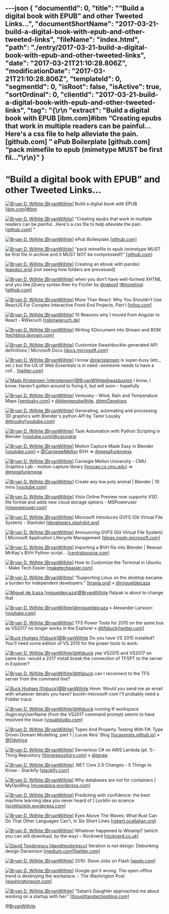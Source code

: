 ---json
{
  "documentId": 0,
  "title": "“Build a digital book with EPUB” and other Tweeted Links…",
  "documentShortName": "2017-03-21-build-a-digital-book-with-epub-and-other-tweeted-links",
  "fileName": "index.html",
  "path": "./entry/2017-03-21-build-a-digital-book-with-epub-and-other-tweeted-links",
  "date": "2017-03-21T21:10:28.806Z",
  "modificationDate": "2017-03-21T21:10:28.806Z",
  "templateId": 0,
  "segmentId": 0,
  "isRoot": false,
  "isActive": true,
  "sortOrdinal": 0,
  "clientId": "2017-03-21-build-a-digital-book-with-epub-and-other-tweeted-links",
  "tag": "{\r\n  \"extract\": \"Build a digital book with EPUB [ibm.com]#ibm “Creating epubs that work in multiple readers can be painful…Here's a css file to help alleviate the pain. [github.com] ”        ePub Boilerplate [github.com] “pack mimefile to epub (mimetype MUST be first fil...\"\r\n}"
}
---

# “Build a digital book with EPUB” and other Tweeted Links…

[<img alt="Bryan D. Wilhite [BryanWilhite]" src="https://songhay.blob.core.windows.net/shared-social-twitter/BryanWilhite.jpeg">](http://t.co/UNdqV0Z1zz "Bryan D. Wilhite [BryanWilhite]") Build a digital book with EPUB [[ibm.com]](http://www.ibm.com/developerworks/xml/tutorials/x-epubtut/?platform=hootsuite)[#ibm](http://twitter.com/search?q=%23ibm)

[<img alt="Bryan D. Wilhite [BryanWilhite]" src="https://songhay.blob.core.windows.net/shared-social-twitter/BryanWilhite.jpeg">](http://t.co/UNdqV0Z1zz "Bryan D. Wilhite [BryanWilhite]") “Creating epubs that work in multiple readers can be painful…Here's a css file to help alleviate the pain. [[github.com]](https://github.com/mattharrison/epub-css-starter-kit?platform=hootsuite) ”

[<img alt="Bryan D. Wilhite [BryanWilhite]" src="https://songhay.blob.core.windows.net/shared-social-twitter/BryanWilhite.jpeg">](http://t.co/UNdqV0Z1zz "Bryan D. Wilhite [BryanWilhite]") ePub Boilerplate [[github.com]](https://github.com/javierarce/epub-boilerplate?platform=hootsuite)

[<img alt="Bryan D. Wilhite [BryanWilhite]" src="https://songhay.blob.core.windows.net/shared-social-twitter/BryanWilhite.jpeg">](http://t.co/UNdqV0Z1zz "Bryan D. Wilhite [BryanWilhite]") “pack mimefile to epub (mimetype MUST be first file in archive and it MUST NOT be compressed!)” [[github.com]](https://github.com/ikrukov/epub?platform=hootsuite)

[<img alt="Bryan D. Wilhite [BryanWilhite]" src="https://songhay.blob.core.windows.net/shared-social-twitter/BryanWilhite.jpeg">](http://t.co/UNdqV0Z1zz "Bryan D. Wilhite [BryanWilhite]") Creating an ebook with pandoc [[pandoc.org]](http://pandoc.org/epub.html?platform=hootsuite) [not seeing how folders are processed]

[<img alt="Bryan D. Wilhite [BryanWilhite]" src="https://songhay.blob.core.windows.net/shared-social-twitter/BryanWilhite.jpeg">](http://t.co/UNdqV0Z1zz "Bryan D. Wilhite [BryanWilhite]") when you don’t have well-formed XHTML and you like jQuery syntax then try Fizzler by [@raboof](http://twitter.com/raboof) ([#morelinq](http://twitter.com/search?q=%23morelinq)) [[github.com]](https://github.com/atifaziz/Fizzler?platform=hootsuite)

[<img alt="Bryan D. Wilhite [BryanWilhite]" src="https://songhay.blob.core.windows.net/shared-social-twitter/BryanWilhite.jpeg">](http://t.co/UNdqV0Z1zz "Bryan D. Wilhite [BryanWilhite]") More Than React: Why You Shouldn’t Use ReactJS For Complex Interactive Front-End Projects, Part I [[infoq.com]](https://www.infoq.com/articles/more-than-react-part-i)

[<img alt="Bryan D. Wilhite [BryanWilhite]" src="https://songhay.blob.core.windows.net/shared-social-twitter/BryanWilhite.jpeg">](http://t.co/UNdqV0Z1zz "Bryan D. Wilhite [BryanWilhite]") 10 Reasons why I moved from Angular to React - RWieruch [[robinwieruch.de]](https://www.robinwieruch.de/reasons-why-i-moved-from-angular-to-react/)

[<img alt="Bryan D. Wilhite [BryanWilhite]" src="https://songhay.blob.core.windows.net/shared-social-twitter/BryanWilhite.jpeg">](http://t.co/UNdqV0Z1zz "Bryan D. Wilhite [BryanWilhite]") Writing XDocument into Stream and BOM [[techblog.dorogin.com]](https://techblog.dorogin.com/writing-xdocument-into-stream-and-bom-f4e8380e2bdb#.okkhpviwd?platform=hootsuite)

[<img alt="Bryan D. Wilhite [BryanWilhite]" src="https://songhay.blob.core.windows.net/shared-social-twitter/BryanWilhite.jpeg">](http://t.co/UNdqV0Z1zz "Bryan D. Wilhite [BryanWilhite]") Customize Swashbuckle-generated API definitions | Microsoft Docs [[docs.microsoft.com]](https://docs.microsoft.com/en-us/azure/app-service-api/app-service-api-dotnet-swashbuckle-customize)

[<img alt="Bryan D. Wilhite [BryanWilhite]" src="https://songhay.blob.core.windows.net/shared-social-twitter/BryanWilhite.jpeg">](http://t.co/UNdqV0Z1zz "Bryan D. Wilhite [BryanWilhite]") I know [@mkristensen](http://twitter.com/mkristensen) is super-busy (etc., etc.) but the UX of Web Essentials is in need -someone needs to have a cof… [[twitter.com]](https://twitter.com/i/web/status/840310656960151552)

[<img alt="Mads Kristensen [mkristensen]" src="https://songhay.blob.core.windows.net/shared-social-twitter/mkristensen.jpeg">](http://t.co/uzMyatLQEv "Mads Kristensen [mkristensen]")[@BryanWilhite](http://twitter.com/BryanWilhite)[@wasbuxton](http://twitter.com/wasbuxton) I know, I know. Haven't gotten around to fixing it, but will soon - hopefully

[<img alt="Bryan D. Wilhite [BryanWilhite]" src="https://songhay.blob.core.windows.net/shared-social-twitter/BryanWilhite.jpeg">](http://t.co/UNdqV0Z1zz "Bryan D. Wilhite [BryanWilhite]") Ventusky - Wind, Rain and Temperature Maps [[ventusky.com]](https://www.ventusky.com/) » [@khemenutwilhite](http://twitter.com/khemenutwilhite), [@tmrDevelops](http://twitter.com/tmrDevelops)

[<img alt="Bryan D. Wilhite [BryanWilhite]" src="https://songhay.blob.core.windows.net/shared-social-twitter/BryanWilhite.jpeg">](http://t.co/UNdqV0Z1zz "Bryan D. Wilhite [BryanWilhite]") Generating, automating and processing 3D graphics with Blender's python API by Tamir Lousky [@tlousky](http://twitter.com/tlousky)[[youtube.com]](https://www.youtube.com/watch?v=FB0TY51Hid0)

[<img alt="Bryan D. Wilhite [BryanWilhite]" src="https://songhay.blob.core.windows.net/shared-social-twitter/BryanWilhite.jpeg">](http://t.co/UNdqV0Z1zz "Bryan D. Wilhite [BryanWilhite]") Task Automation with Python Scripting in Blender [[youtube.com]](https://www.youtube.com/watch?v=ZZWSvUgR38Y)[@cgcookie](http://twitter.com/cgcookie)

[<img alt="Bryan D. Wilhite [BryanWilhite]" src="https://songhay.blob.core.windows.net/shared-social-twitter/BryanWilhite.jpeg">](http://t.co/UNdqV0Z1zz "Bryan D. Wilhite [BryanWilhite]") Motion Capture Made Easy in Blender [[youtube.com]](https://www.youtube.com/watch?v=dFLPjVWjmCY) « [@CarnegieMellon](http://twitter.com/CarnegieMellon) BVH => [@megafunkmega](http://twitter.com/megafunkmega)

[<img alt="Bryan D. Wilhite [BryanWilhite]" src="https://songhay.blob.core.windows.net/shared-social-twitter/BryanWilhite.jpeg">](http://t.co/UNdqV0Z1zz "Bryan D. Wilhite [BryanWilhite]") Carnegie Mellon University - CMU Graphics Lab - motion capture library [[mocap.cs.cmu.edu]](http://mocap.cs.cmu.edu/) => [@megafunkmega](http://twitter.com/megafunkmega)

[<img alt="Bryan D. Wilhite [BryanWilhite]" src="https://songhay.blob.core.windows.net/shared-social-twitter/BryanWilhite.jpeg">](http://t.co/UNdqV0Z1zz "Bryan D. Wilhite [BryanWilhite]") Create any low poly animal | Blender | 10 mins [[youtube.com]](https://www.youtube.com/watch?v=JjW6r10Mlqs)

[<img alt="Bryan D. Wilhite [BryanWilhite]" src="https://songhay.blob.core.windows.net/shared-social-twitter/BryanWilhite.jpeg">](http://t.co/UNdqV0Z1zz "Bryan D. Wilhite [BryanWilhite]") Visio Online Preview now supports VSD file format and adds new cloud storage options - MSPoweruser [[mspoweruser.com]](https://mspoweruser.com/visio-online-preview-now-supports-vsd-file-format-adds-new-cloud-storage-options/)

[<img alt="Bryan D. Wilhite [BryanWilhite]" src="https://songhay.blob.core.windows.net/shared-social-twitter/BryanWilhite.jpeg">](http://t.co/UNdqV0Z1zz "Bryan D. Wilhite [BryanWilhite]") Microsoft Introduces GVFS (Git Virtual File System) - Slashdot [[developers.slashdot.org]](https://developers.slashdot.org/story/17/02/03/1427213/microsoft-introduces-gvfs-git-virtual-file-system?utm_source=feedly1.0mainlinkanon&utm_medium=feed)

[<img alt="Bryan D. Wilhite [BryanWilhite]" src="https://songhay.blob.core.windows.net/shared-social-twitter/BryanWilhite.jpeg">](http://t.co/UNdqV0Z1zz "Bryan D. Wilhite [BryanWilhite]") Announcing GVFS (Git Virtual File System) | Microsoft Application Lifecycle Management [[blogs.msdn.microsoft.com]](https://blogs.msdn.microsoft.com/visualstudioalm/2017/02/03/announcing-gvfs-git-virtual-file-system/)

[<img alt="Bryan D. Wilhite [BryanWilhite]" src="https://songhay.blob.core.windows.net/shared-social-twitter/BryanWilhite.jpeg">](http://t.co/UNdqV0Z1zz "Bryan D. Wilhite [BryanWilhite]") Importing a BVH file into Blender | Reevan McKay's BVH Python script... [[centralsource.com]](http://centralsource.com/blender/bvh/what.htm?platform=hootsuite)

[<img alt="Bryan D. Wilhite [BryanWilhite]" src="https://songhay.blob.core.windows.net/shared-social-twitter/BryanWilhite.jpeg">](http://t.co/UNdqV0Z1zz "Bryan D. Wilhite [BryanWilhite]") How to Customize the Terminal in Ubuntu - Make Tech Easier [[maketecheasier.com]](https://www.maketecheasier.com/customize-terminal-ubuntu/)

[<img alt="Bryan D. Wilhite [BryanWilhite]" src="https://songhay.blob.core.windows.net/shared-social-twitter/BryanWilhite.jpeg">](http://t.co/UNdqV0Z1zz "Bryan D. Wilhite [BryanWilhite]") “Supporting Linux on the desktop became a burden for independent developers.” [[tirania.org]](http://tirania.org/blog/archive/2012/Aug-29.html) « [@migueldeicaza](http://twitter.com/migueldeicaza)

[<img alt="Miguel de Icaza [migueldeicaza]" src="https://songhay.blob.core.windows.net/shared-social-twitter/migueldeicaza.png">](http://t.co/Y2zRB337dJ "Miguel de Icaza [migueldeicaza]")[@BryanWilhite](http://twitter.com/BryanWilhite) flatpak is about to change that

[<img alt="Bryan D. Wilhite [BryanWilhite]" src="https://songhay.blob.core.windows.net/shared-social-twitter/BryanWilhite.jpeg">](http://t.co/UNdqV0Z1zz "Bryan D. Wilhite [BryanWilhite]")[@migueldeicaza](http://twitter.com/migueldeicaza) » Alexander Larsson: [[youtube.com]](https://www.youtube.com/watch?v=G1OFcNQ5Fw8)

[<img alt="Bryan D. Wilhite [BryanWilhite]" src="https://songhay.blob.core.windows.net/shared-social-twitter/BryanWilhite.jpeg">](http://t.co/UNdqV0Z1zz "Bryan D. Wilhite [BryanWilhite]") TFS Power Tools for 2015 on the same box as VS2017 no longer works in the Explorer « [@tfsbuck](http://twitter.com/tfsbuck)[[twitter.com]](https://twitter.com/BryanWilhite/status/841801363445043201/photo/1)

[<img alt="Buck Hodges [tfsbuck]" src="https://songhay.blob.core.windows.net/shared-social-twitter/tfsbuck.png">](https://t.co/wkyxtrI1VJ "Buck Hodges [tfsbuck]")[@BryanWilhite](http://twitter.com/BryanWilhite) Do you have VS 2015 installed? You'll need some edition of VS 2015 for the power tools to work.

[<img alt="Bryan D. Wilhite [BryanWilhite]" src="https://songhay.blob.core.windows.net/shared-social-twitter/BryanWilhite.jpeg">](http://t.co/UNdqV0Z1zz "Bryan D. Wilhite [BryanWilhite]")[@tfsbuck](http://twitter.com/tfsbuck) yep VS2015 and VS2017 on same box -would a 2017 install break the connection of TFSPT to the server in Explorer?

[<img alt="Bryan D. Wilhite [BryanWilhite]" src="https://songhay.blob.core.windows.net/shared-social-twitter/BryanWilhite.jpeg">](http://t.co/UNdqV0Z1zz "Bryan D. Wilhite [BryanWilhite]")[@tfsbuck](http://twitter.com/tfsbuck) can I reconnect to the TFS server from the command line?

[<img alt="Buck Hodges [tfsbuck]" src="https://songhay.blob.core.windows.net/shared-social-twitter/tfsbuck.png">](https://t.co/wkyxtrI1VJ "Buck Hodges [tfsbuck]")[@BryanWilhite](http://twitter.com/BryanWilhite) Hmm. Would you send me an email with whatever details you have? buckh-microsoft-com I'll probably need a Fiddler trace.

[<img alt="Bryan D. Wilhite [BryanWilhite]" src="https://songhay.blob.core.windows.net/shared-social-twitter/BryanWilhite.jpeg">](http://t.co/UNdqV0Z1zz "Bryan D. Wilhite [BryanWilhite]")[@tfsbuck](http://twitter.com/tfsbuck) running tf workspace /login:myUserName (from the VS2017 command prompt) seems to have resolved the issue [[visualstudio.com]](https://www.visualstudio.com/en-us/docs/tfvc/workspace-command)

[<img alt="Bryan D. Wilhite [BryanWilhite]" src="https://songhay.blob.core.windows.net/shared-social-twitter/BryanWilhite.jpeg">](http://t.co/UNdqV0Z1zz "Bryan D. Wilhite [BryanWilhite]") Types And Property Testing With F#: Type Driven Domain Modelling, part 1 | Lucas Reis' Blog [[lucasmreis.github.io]](http://lucasmreis.github.io/blog/type-driven-domain-modelling-part-1/) » [@Odytrice](http://twitter.com/Odytrice)

[<img alt="Bryan D. Wilhite [BryanWilhite]" src="https://songhay.blob.core.windows.net/shared-social-twitter/BryanWilhite.jpeg">](http://t.co/UNdqV0Z1zz "Bryan D. Wilhite [BryanWilhite]") Serverless C# on AWS Lambda (pt. 1) - Thing Repository [[thingrepository.com]](http://thingrepository.com/2017/02/05/Serverless-C-on-AWS-Lambda-pt-1/) « [@taraw](http://twitter.com/taraw)

[<img alt="Bryan D. Wilhite [BryanWilhite]" src="https://songhay.blob.core.windows.net/shared-social-twitter/BryanWilhite.jpeg">](http://t.co/UNdqV0Z1zz "Bryan D. Wilhite [BryanWilhite]") .NET Core 2.0 Changes - 5 Things to Know - Stackify [[stackify.com]](https://stackify.com/net-core-2-0-changes/)

[<img alt="Bryan D. Wilhite [BryanWilhite]" src="https://songhay.blob.core.windows.net/shared-social-twitter/BryanWilhite.jpeg">](http://t.co/UNdqV0Z1zz "Bryan D. Wilhite [BryanWilhite]") Why databases are not for containers | MyOpsBlog [[myopsblog.wordpress.com]](https://myopsblog.wordpress.com/2017/02/06/why-databases-is-not-for-containers/)

[<img alt="Bryan D. Wilhite [BryanWilhite]" src="https://songhay.blob.core.windows.net/shared-social-twitter/BryanWilhite.jpeg">](http://t.co/UNdqV0Z1zz "Bryan D. Wilhite [BryanWilhite]") Predicting with confidence: the best machine learning idea you never heard of | Locklin on science [[scottlocklin.wordpress.com]](https://scottlocklin.wordpress.com/2016/12/05/predicting-with-confidence-the-best-machine-learning-idea-you-never-heard-of/)

[<img alt="Bryan D. Wilhite [BryanWilhite]" src="https://songhay.blob.core.windows.net/shared-social-twitter/BryanWilhite.jpeg">](http://t.co/UNdqV0Z1zz "Bryan D. Wilhite [BryanWilhite]") Eyes Above The Waves: What Rust Can Do That Other Languages Can't, In Six Short Lines [[robert.ocallahan.org]](http://robert.ocallahan.org/2017/02/what-rust-can-do-that-other-languages.html)

[<img alt="Bryan D. Wilhite [BryanWilhite]" src="https://songhay.blob.core.windows.net/shared-social-twitter/BryanWilhite.jpeg">](http://t.co/UNdqV0Z1zz "Bryan D. Wilhite [BryanWilhite]") Whatever happened to Winamp? (which you can still download, by the way) – Rocknerd [[rocknerd.co.uk]](https://rocknerd.co.uk/2017/02/05/whatever-happened-to-winamp-which-you-can-still-download-by-the-way/)

[<img alt="David Teodorescu [davidteodorescu]" src="https://songhay.blob.core.windows.net/shared-social-twitter/davidteodorescu.jpg">](https://t.co/2DVE43FwOK "David Teodorescu [davidteodorescu]") Iteration is not design: Debunking design Darwinism [[medium.com]](https://medium.com/the-design-innovator/iteration-is-not-design-668695445f76#.fttvv2to0)[[twitter.com]](https://twitter.com/davidteodorescu/status/844251265790066688/photo/1)

[<img alt="Bryan D. Wilhite [BryanWilhite]" src="https://songhay.blob.core.windows.net/shared-social-twitter/BryanWilhite.jpeg">](http://t.co/UNdqV0Z1zz "Bryan D. Wilhite [BryanWilhite]") 2010: Steve Jobs on Flash [[apple.com]](http://www.apple.com/hotnews/thoughts-on-flash/?AID=10480621&PID=3821802&SID=1qzwj0nqanf4x)

[<img alt="Bryan D. Wilhite [BryanWilhite]" src="https://songhay.blob.core.windows.net/shared-social-twitter/BryanWilhite.jpeg">](http://t.co/UNdqV0Z1zz "Bryan D. Wilhite [BryanWilhite]") Google got it wrong. The open-office trend is destroying the workplace. - The Washington Post [[washingtonpost.com]](https://www.washingtonpost.com/posteverything/wp/2014/12/30/google-got-it-wrong-the-open-office-trend-is-destroying-the-workplace/?utm_term=.fc9aba1a5c15)

[<img alt="Bryan D. Wilhite [BryanWilhite]" src="https://songhay.blob.core.windows.net/shared-social-twitter/BryanWilhite.jpeg">](http://t.co/UNdqV0Z1zz "Bryan D. Wilhite [BryanWilhite]") “Satan’s Daughter approached me about working on a startup with her.” [[thoughtandactionblog.com]](https://thoughtandactionblog.com/2017/02/03/satans-daughter/)

@[BryanWilhite](https://twitter.com/BryanWilhite)
